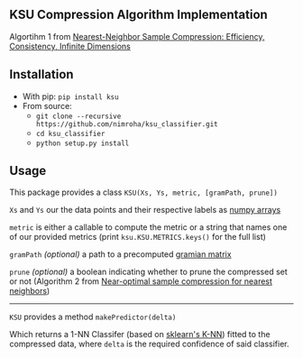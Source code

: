 ## KSU Compression Algorithm Implementation ##

Algortihm 1 from [Nearest-Neighbor Sample Compression: Efficiency, Consistency, Infinite Dimensions](https://arxiv.org/abs/1705.08184)

Installation
------------
* With pip: `pip install ksu`
* From source:
    * `git clone --recursive https://github.com/nimroha/ksu_classifier.git`
    * `cd ksu_classifier`
    * `python setup.py install`
    
 Usage
 -----
 This package provides a class `KSU(Xs, Ys, metric, [gramPath, prune])`
 
 `Xs` and `Ys` our the data points and their respective labels as [numpy  arrays](https://docs.scipy.org/doc/numpy/reference/generated/numpy.array.html) 
 
 `metric` is either a callable to compute the metric or a string that names one of our provided metrics (print `ksu.KSU.METRICS.keys()` for the full list) 
 
 `gramPath` _(optional)_ a path to a precomputed [gramian matrix](http://mathworld.wolfram.com/GramMatrix.html)
 
 `prune` _(optional)_ a boolean indicating whether to prune the compressed set or not (Algorithm 2 from [Near-optimal sample compression for nearest neighbors](https://arxiv.org/abs/1404.3368))
 
 ---
 
  `KSU` provides a method `makePredictor(delta)`
  
  Which returns a 1-NN Classifer (based on [sklearn's K-NN](http://scikit-learn.org/stable/modules/generated/sklearn.neighbors.KNeighborsClassifier.html)) fitted to the compressed data, where `delta` is the required confidence of said classifier.